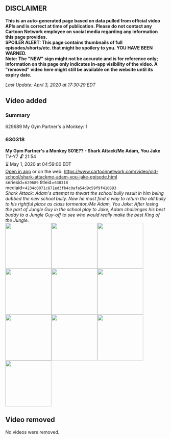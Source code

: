 ## DISCLAIMER
**This is an auto-generated page based on data pulled from official video APIs and is correct at time of publication. Please do not contact any Cartoon Network employee on social media regarding any information this page provides.**  
**SPOILER ALERT: This page contains thumbnails of full episodes/shorts/etc. that might be spoilery to you. YOU HAVE BEEN WARNED.**  
**Note: The "NEW" sign might not be accurate and is for reference only; information on this page only indicates in-app visibility of the video. A "removed" video here might still be available on the website until its expiry date.**  

_Last Update: April 3, 2020 at 17:30:29 EDT_
## Video added
### Summary
629689 My Gym Partner's a Monkey: 1  
### 630318
**My Gym Partner's a Monkey S01E?? - Shark Attack/Me Adam, You Jake**  
TV-Y7 🔓 21:54  
⌛ May 1, 2020 at 04:59:00 EDT  
[Open in app](https://tinyurl.com/wrlz9qp) or on the web: https://www.cartoonnetwork.com/video/old-school/shark-attackme-adam-you-jake-episode.html  
seriesid=`629689` titleid=`630318` mediaid=`4234c0071c871ed3fb4c0afa54d9c59f9f410893`  
_Shark Attack: Adam's attempt to thwart the school bully result in him being dubbed the new school bully. Now he must find a way to return the old bully to his rightful place as class tormentor./Me Adam, You Jake: After losing the part of Jungle Guy in the school play to Jake, Adam challenges his best buddy to a Jungle Guy-off to see who would really make the best King of the Jungle._  
<a href="https://s3.amazonaws.com/cartoonorchestrator/630318_001_1280x720.jpg"><img src="https://s3.amazonaws.com/cartoonorchestrator/630318_001_640x360.jpg" height="144px" /></a><a href="https://s3.amazonaws.com/cartoonorchestrator/630318_002_1280x720.jpg"><img src="https://s3.amazonaws.com/cartoonorchestrator/630318_002_640x360.jpg" height="144px" /></a><a href="https://s3.amazonaws.com/cartoonorchestrator/630318_003_1280x720.jpg"><img src="https://s3.amazonaws.com/cartoonorchestrator/630318_003_640x360.jpg" height="144px" /></a><a href="https://s3.amazonaws.com/cartoonorchestrator/630318_004_1280x720.jpg"><img src="https://s3.amazonaws.com/cartoonorchestrator/630318_004_640x360.jpg" height="144px" /></a><a href="https://s3.amazonaws.com/cartoonorchestrator/630318_005_1280x720.jpg"><img src="https://s3.amazonaws.com/cartoonorchestrator/630318_005_640x360.jpg" height="144px" /></a><a href="https://s3.amazonaws.com/cartoonorchestrator/630318_006_1280x720.jpg"><img src="https://s3.amazonaws.com/cartoonorchestrator/630318_006_640x360.jpg" height="144px" /></a><a href="https://s3.amazonaws.com/cartoonorchestrator/630318_007_1280x720.jpg"><img src="https://s3.amazonaws.com/cartoonorchestrator/630318_007_640x360.jpg" height="144px" /></a><a href="https://s3.amazonaws.com/cartoonorchestrator/630318_008_1280x720.jpg"><img src="https://s3.amazonaws.com/cartoonorchestrator/630318_008_640x360.jpg" height="144px" /></a><a href="https://s3.amazonaws.com/cartoonorchestrator/630318_009_1280x720.jpg"><img src="https://s3.amazonaws.com/cartoonorchestrator/630318_009_640x360.jpg" height="144px" /></a><a href="https://s3.amazonaws.com/cartoonorchestrator/630318_010_1280x720.jpg"><img src="https://s3.amazonaws.com/cartoonorchestrator/630318_010_640x360.jpg" height="144px" /></a>
## Video removed
No videos were removed.  
